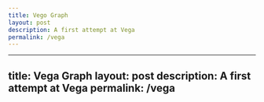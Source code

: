 ```yaml
---
title: Vego Graph
layout: post
description: A first attempt at Vega
permalink: /vega
---
```


---
title: Vega Graph
layout: post
description: A first attempt at Vega
permalink: /vega
---

<div id="vega-lite"></div>
<script src="https://cdn.jsdelivr.net/npm/vega@5"></script>
<script src="https://cdn.jsdelivr.net/npm/vega-lite@5"></script>
<script src="https://cdn.jsdelivr.net/npm/vega-embed@6"></script>
<script>
  const vlSpec = {
    "$schema": "https://vega.github.io/schema/vega-lite/v5.json",
    "description": "A simple bar chart",
    "width": 600,
    "height": 400,
    "autosize": { "type": "fit", "contains": "padding" },
    "data": { "values": [
      {"category": "A", "value": 28},
      {"category": "B", "value": 55},
      {"category": "C", "value": 43}
    ]},
    "mark": "bar",
    "encoding": {
      "x": {"field": "category", "type": "ordinal"},
      "y": {"field": "value", "type": "quantitative"}
    }
  };
  vegaEmbed('#vega-lite', vlSpec, { actions: false });
</script>

